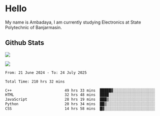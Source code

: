# Hello

My name is Ambadaya, I am currently studying Electronics at State Polytechnic of Banjarmasin.

## Github Stats
![](https://komarev.com/ghpvc/?username=vorkey&color=41B883&style=for-the-badge)

![](https://readme-stat-vorkey.vercel.app/api/top-langs/?username=vorkey&theme=vue-dark&count_private=true&langs_count=6&size_weight=0.75&count_weight=0.25&layout=compact)

<!-- 
- 👯 I’m looking to collaborate on ... 
- 🤔 I’m looking for help with ...
- 💬 Ask me about ...
- 📫 How to reach me: ...
- 😄 Pronouns: ...
- ⚡ Fun fact: ... -->

<!--START_SECTION:waka-->

```txt
From: 21 June 2024 - To: 24 July 2025

Total Time: 210 hrs 32 mins

C++                        49 hrs 33 mins  █████▓░░░░░░░░░░░░░░░░░░░   23.26 %
HTML                       32 hrs 48 mins  ████░░░░░░░░░░░░░░░░░░░░░   15.40 %
JavaScript                 28 hrs 19 mins  ███▒░░░░░░░░░░░░░░░░░░░░░   13.29 %
Python                     20 hrs 34 mins  ██▒░░░░░░░░░░░░░░░░░░░░░░   09.65 %
CSS                        14 hrs 58 mins  █▓░░░░░░░░░░░░░░░░░░░░░░░   07.02 %
```

<!--END_SECTION:waka-->
